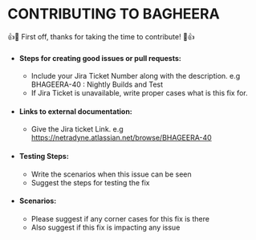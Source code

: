# CONTRIBUTING TO BAGHEERA

:+1::tada: First off, thanks for taking the time to contribute! :tada::+1:

 * #### Steps for creating good issues or pull requests:

	* Include your Jira Ticket Number along with the description.
		e.g BHAGEERA-40 : Nightly Builds and Test
	* If Jira Ticket is unavailable, write proper cases what is this fix for.

* #### Links to external documentation:

	* Give the Jira ticket Link. e.g https://netradyne.atlassian.net/browse/BHAGEERA-40

* #### Testing Steps:

	* Write the scenarios when this issue can be seen
	* Suggest the steps for testing the fix

* #### Scenarios:

	* Please suggest if any corner cases for this fix is there
	* Also suggest if this fix is impacting any issue
